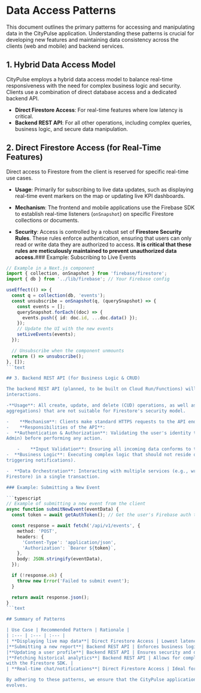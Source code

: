 # Data Access Patterns

This document outlines the primary patterns for accessing and manipulating data in the CityPulse application.
Understanding these patterns is crucial for developing new features and maintaining data consistency across the clients
(web and mobile) and backend services.

## 1. Hybrid Data Access Model

CityPulse employs a hybrid data access model to balance real-time responsiveness with the need for complex business
logic and security. Clients use a combination of direct database access and a dedicated backend API.

-    **Direct Firestore Access**: For real-time features where low latency is critical.
-  **Backend REST API**: For all other operations, including complex queries, business logic, and secure data
manipulation.

## 2. Direct Firestore Access (for Real-Time Features)

Direct access to Firestore from the client is reserved for specific real-time use cases.

-  **Usage**: Primarily for subscribing to live data updates, such as displaying real-time event markers on the map or
updating live KPI dashboards.

-  **Mechanism**: The frontend and mobile applications use the Firebase SDK to establish real-time listeners
(`onSnapshot`) on specific Firestore collections or documents.

-  **Security**: Access is controlled by a robust set of **Firestore Security Rules**. These rules enforce
authentication, ensuring that users can only read or write data they are authorized to access. **It is critical that
these rules are meticulously maintained to prevent unauthorized data access.**### Example: Subscribing to Live Events

```typescript
// Example in a Next.js component
import { collection, onSnapshot } from 'firebase/firestore';
import { db } from '../lib/firebase'; // Your Firebase config

useEffect(() => {
  const q = collection(db, 'events');
  const unsubscribe = onSnapshot(q, (querySnapshot) => {
    const events = [];
    querySnapshot.forEach((doc) => {
      events.push({ id: doc.id, ...doc.data() });
    });
    // Update the UI with the new events
    setLiveEvents(events);
  });

  // Unsubscribe when the component unmounts
  return () => unsubscribe();
}, []);
```text

## 3. Backend REST API (for Business Logic & CRUD)

The backend REST API (planned, to be built on Cloud Run/Functions) will be the primary method for most data
interactions.

-**Usage**: All create, update, and delete (CUD) operations, as well as complex read operations (queries with joins,
aggregations) that are not suitable for Firestore's security model.

-    **Mechanism**: Clients make standard HTTPS requests to the API endpoints (e.g., `POST /api/v1/events`).
-    **Responsibilities of the API**:
-  **Authentication & Authorization**: Validating the user's identity token and checking their role (Citizen, Authority,
Admin) before performing any action.

    -    **Input Validation**: Ensuring all incoming data conforms to the required schema.
-  **Business Logic**: Executing complex logic that should not reside on the client (e.g., calculating analytics,
triggering notifications).

-  **Data Orchestration**: Interacting with multiple services (e.g., writing to BigQuery, publishing to Pub/Sub, updating
Firestore) in a single transaction.

### Example: Submitting a New Event

```typescript
// Example of submitting a new event from the client
async function submitNewEvent(eventData) {
  const token = await getAuthToken(); // Get the user's Firebase auth token

  const response = await fetch('/api/v1/events', {
    method: 'POST',
    headers: {
      'Content-Type': 'application/json',
      'Authorization': `Bearer ${token}`,
    },
    body: JSON.stringify(eventData),
  });

  if (!response.ok) {
    throw new Error('Failed to submit event');
  }

  return await response.json();
}
```text

## Summary of Patterns

| Use Case | Recommended Pattern | Rationale |
| :--- | :--- | :--- |
| **Displaying live map data**| Direct Firestore Access | Lowest latency for real-time updates. |
|**Submitting a new report**| Backend REST API | Enforces business logic, validation, and triggers async workflows. |
|**Updating a user profile**| Backend REST API | Ensures security and data integrity. |
|**Fetching historical analytics**| Backend REST API | Allows for complex queries on BigQuery that are not possible
with the Firestore SDK. |
| **Real-time chat/notifications**| Direct Firestore Access | Ideal for low-latency, subscription-based features. |

By adhering to these patterns, we ensure that the CityPulse application remains secure, scalable, and maintainable as it
evolves.
